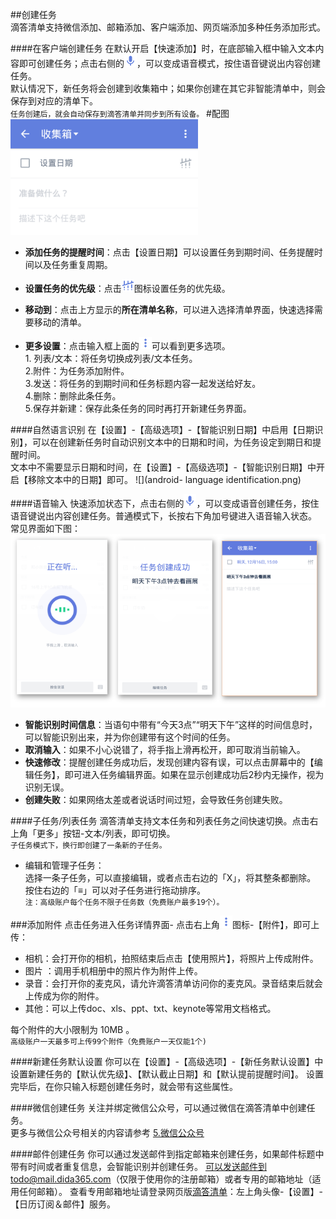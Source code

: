 ##创建任务
<br >滴答清单支持微信添加、邮箱添加、客户端添加、网页端添加多种任务添加形式。

####在客户端创建任务
在默认开启【快速添加】时，在底部输入框中输入文本内容即可创建任务；点击右侧的<img src="../images/images_android/image002.png" title="切换语音" width="20"/>，可以变成语音模式，按住语音键说出内容创建任务。
<br >默认情况下，新任务将会创建到收集箱中；如果你创建在其它非智能清单中，则会保存到对应的清单下。<br>`任务创建后，就会自动保存到滴答清单并同步到所有设备。`
#配图
<br ><img src="../images/images_android/image3103.png" title="新建任务界面" width="300" />
* **添加任务的提醒时间**：点击【设置日期】可以设置任务到期时间、任务提醒时间以及任务重复周期。

* **设置任务的优先级**：点击<img src="../images/images_android/image003.png" title="更多" width="20" />图标设置任务的优先级。

* **移动到**：点击上方显示的**所在清单名称**，可以进入选择清单界面，快速选择需要移动的清单。

* **更多设置**：点击输入框上面的<img src="../images/images_android/image001.png" title="更多" width="20" />可以看到更多选项。
<br >1. 列表/文本：将任务切换成列表/文本任务。
<br >2.附件：为任务添加附件。
<br >3.发送：将任务的到期时间和任务标题内容一起发送给好友。
<br >4.删除：删除此条任务。
<br >5.保存并新建：保存此条任务的同时再打开新建任务界面。

####自然语言识别
在【设置】-【高级选项】-【智能识别日期】中启用【日期识别】，可以在创建新任务时自动识别文本中的日期和时间，为任务设定到期日和提醒时间。
<br >文本中不需要显示日期和时间，在【设置】-【高级选项】-【智能识别日期】中开启【移除文本中的日期】即可。
![](android- language identification.png)

####语音输入
快速添加状态下，点击右侧的<img src="../images/images_android/image002.png" title="切换语音" width="20"/>，可以变成语音创建任务，按住语音键说出内容创建任务。普通模式下，长按右下角加号键进入语音输入状态。
<br >常见界面如下图：
<br ><img src="../images/images_android/image3104.png" title="语音输入"/>
- **智能识别时间信息**：当语句中带有“今天3点”“明天下午”这样的时间信息时，可以智能识别出来，并为你创建带有这个时间的任务。
- **取消输入**：如果不小心说错了，将手指上滑再松开，即可取消当前输入。
- **快速修改**：提醒创建任务成功后，发现创建内容有误，可以点击屏幕中的【编辑任务】，即可进入任务编辑界面。如果在显示创建成功后2秒内无操作，视为识别无误。
- **创建失败**：如果网络太差或者说话时间过短，会导致任务创建失败。

####子任务/列表任务
滴答清单支持文本任务和列表任务之间快速切换。点击右上角「更多」按钮-文本/列表，即可切换。
<br >`子任务模式下，换行即创建了一条新的子任务。`

* 编辑和管理子任务：
<br>选择一条子任务，可以直接编辑，或者点击右边的「X」，将其整条都删除。
<br >按住右边的「≡」可以对子任务进行拖动排序。
<br >`注：高级账户每个任务不限子任务数（免费账户最多19个）。`

###添加附件
点击任务进入任务详情界面- 点击右上角<img src="../images/images_android/image001.png" title="更多" width="20" />图标-【附件】，即可上传：
* 相机：会打开你的相机，拍照结束后点击【使用照片】，将照片上传成附件。
* 图片 ：调用手机相册中的照片作为附件上传。
* 录音：会打开你的麦克风，请允许滴答清单访问你的麦克风。录音结束后就会上传成为你的附件。
* 其他：可以上传doc、xls、ppt、txt、keynote等常用文档格式。

每个附件的大小限制为 10MB 。
<br >`高级账户一天最多可上传99个附件（免费账户一天仅能1个)`

####新建任务默认设置
你可以在【设置】-【高级选项】-【新任务默认设置】中设置新建任务的【默认优先级】、【默认截止日期】和【默认提前提醒时间】。
设置完毕后，在你只输入标题创建任务时，就会带有这些属性。

####微信创建任务
关注并绑定微信公众号，可以通过微信在滴答清单中创建任务。
<br >更多与微信公众号相关的内容请参考 [5.微信公众号](wechat/README.md)

####邮件创建任务
你可以通过发送邮件到指定邮箱来创建任务，如果邮件标题中带有时间或者重复信息，会智能识别并创建任务。
可以发送邮件到todo@mail.dida365.com（仅限于使用你的注册邮箱）或者专用的邮箱地址（适用任何邮箱）。
查看专用邮箱地址请登录网页版[滴答清单](https://www.dida365.com/)：左上角头像-【设置】-【日历订阅＆邮件】服务。
